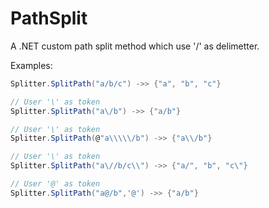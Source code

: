PathSplit
=========

A .NET custom path split method which use '/' as delimetter.

Examples:
```c#
Splitter.SplitPath("a/b/c") ->> {"a", "b", "c"}
```
```c#
// User '\' as token
Splitter.SplitPath("a\/b") ->> {"a/b"}
```
```c#
// User '\' as token
Splitter.SplitPath(@"a\\\\\/b") ->> {"a\\/b"}
```
```c#
// User '\' as token
Splitter.SplitPath("a\//b/c\\") ->> {"a/", "b", "c\"}
```
```c#
// User '@' as token
Splitter.SplitPath("a@/b",'@') ->> {"a/b"}
```

